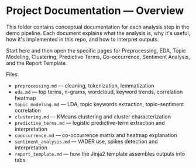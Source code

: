 # Project Documentation — Overview

This folder contains conceptual documentation for each analysis step in the demo pipeline. Each document explains what the analysis is, why it's useful, how it's implemented in this repo, and how to interpret outputs.

Start here and then open the specific pages for Preprocessing, EDA, Topic Modeling, Clustering, Predictive Terms, Co-occurrence, Sentiment Analysis, and the Report Template.

Files:
- `preprocessing.md` — cleaning, tokenization, lemmatization
- `eda.md` — top terms, n-grams, wordcloud, keyword trends, correlation heatmap
- `topic_modeling.md` — LDA, topic keywords extraction, topic–sentiment correlation
- `clustering.md` — KMeans clustering and cluster characterization
- `predictive_terms.md` — logistic predictive-term extraction and interpretation
- `cooccurrence.md` — co-occurrence matrix and heatmap explanation
- `sentiment_analysis.md` — VADER use, spikes detection and interpretation
- `report_template.md` — how the Jinja2 template assembles outputs into tabs
